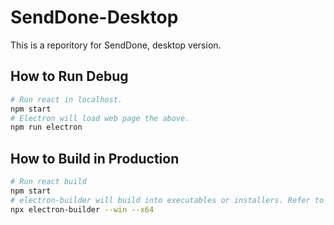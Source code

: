 # SendDone-Desktop
This is a reporitory for SendDone, desktop version.<br>

## How to Run Debug
```bash
# Run react in localhost.
npm start
# Electron will load web page the above.
npm run electron
```

## How to Build in Production
```bash
# Run react build
npm start
# electron-builder will build into executables or installers. Refer to its document for detail.
npx electron-builder --win --x64
```
